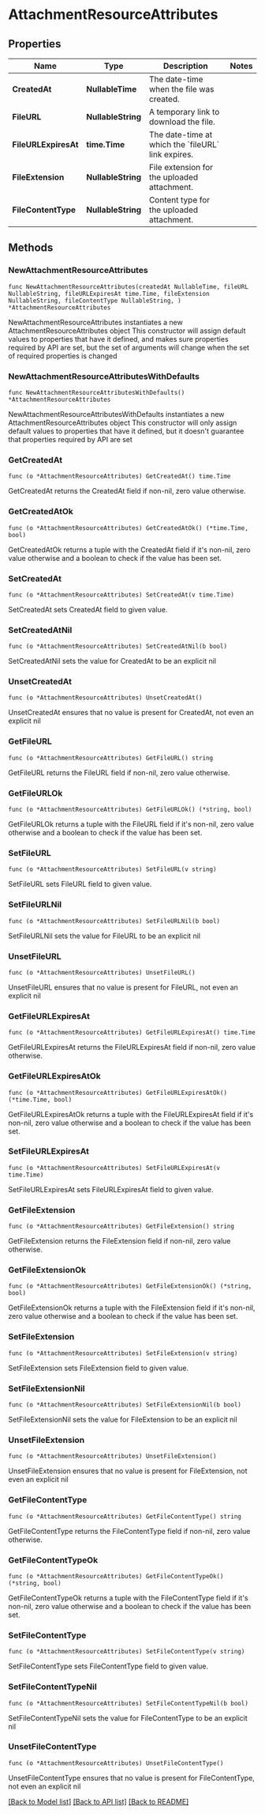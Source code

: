 # AttachmentResourceAttributes

## Properties

Name | Type | Description | Notes
------------ | ------------- | ------------- | -------------
**CreatedAt** | **NullableTime** | The date-time when the file was created.  | 
**FileURL** | **NullableString** | A temporary link to download the file.  | 
**FileURLExpiresAt** | **time.Time** | The date-time at which the &#x60;fileURL&#x60; link expires.  | 
**FileExtension** | **NullableString** | File extension for the uploaded attachment.  | 
**FileContentType** | **NullableString** | Content type for the uploaded attachment.  | 

## Methods

### NewAttachmentResourceAttributes

`func NewAttachmentResourceAttributes(createdAt NullableTime, fileURL NullableString, fileURLExpiresAt time.Time, fileExtension NullableString, fileContentType NullableString, ) *AttachmentResourceAttributes`

NewAttachmentResourceAttributes instantiates a new AttachmentResourceAttributes object
This constructor will assign default values to properties that have it defined,
and makes sure properties required by API are set, but the set of arguments
will change when the set of required properties is changed

### NewAttachmentResourceAttributesWithDefaults

`func NewAttachmentResourceAttributesWithDefaults() *AttachmentResourceAttributes`

NewAttachmentResourceAttributesWithDefaults instantiates a new AttachmentResourceAttributes object
This constructor will only assign default values to properties that have it defined,
but it doesn't guarantee that properties required by API are set

### GetCreatedAt

`func (o *AttachmentResourceAttributes) GetCreatedAt() time.Time`

GetCreatedAt returns the CreatedAt field if non-nil, zero value otherwise.

### GetCreatedAtOk

`func (o *AttachmentResourceAttributes) GetCreatedAtOk() (*time.Time, bool)`

GetCreatedAtOk returns a tuple with the CreatedAt field if it's non-nil, zero value otherwise
and a boolean to check if the value has been set.

### SetCreatedAt

`func (o *AttachmentResourceAttributes) SetCreatedAt(v time.Time)`

SetCreatedAt sets CreatedAt field to given value.


### SetCreatedAtNil

`func (o *AttachmentResourceAttributes) SetCreatedAtNil(b bool)`

 SetCreatedAtNil sets the value for CreatedAt to be an explicit nil

### UnsetCreatedAt
`func (o *AttachmentResourceAttributes) UnsetCreatedAt()`

UnsetCreatedAt ensures that no value is present for CreatedAt, not even an explicit nil
### GetFileURL

`func (o *AttachmentResourceAttributes) GetFileURL() string`

GetFileURL returns the FileURL field if non-nil, zero value otherwise.

### GetFileURLOk

`func (o *AttachmentResourceAttributes) GetFileURLOk() (*string, bool)`

GetFileURLOk returns a tuple with the FileURL field if it's non-nil, zero value otherwise
and a boolean to check if the value has been set.

### SetFileURL

`func (o *AttachmentResourceAttributes) SetFileURL(v string)`

SetFileURL sets FileURL field to given value.


### SetFileURLNil

`func (o *AttachmentResourceAttributes) SetFileURLNil(b bool)`

 SetFileURLNil sets the value for FileURL to be an explicit nil

### UnsetFileURL
`func (o *AttachmentResourceAttributes) UnsetFileURL()`

UnsetFileURL ensures that no value is present for FileURL, not even an explicit nil
### GetFileURLExpiresAt

`func (o *AttachmentResourceAttributes) GetFileURLExpiresAt() time.Time`

GetFileURLExpiresAt returns the FileURLExpiresAt field if non-nil, zero value otherwise.

### GetFileURLExpiresAtOk

`func (o *AttachmentResourceAttributes) GetFileURLExpiresAtOk() (*time.Time, bool)`

GetFileURLExpiresAtOk returns a tuple with the FileURLExpiresAt field if it's non-nil, zero value otherwise
and a boolean to check if the value has been set.

### SetFileURLExpiresAt

`func (o *AttachmentResourceAttributes) SetFileURLExpiresAt(v time.Time)`

SetFileURLExpiresAt sets FileURLExpiresAt field to given value.


### GetFileExtension

`func (o *AttachmentResourceAttributes) GetFileExtension() string`

GetFileExtension returns the FileExtension field if non-nil, zero value otherwise.

### GetFileExtensionOk

`func (o *AttachmentResourceAttributes) GetFileExtensionOk() (*string, bool)`

GetFileExtensionOk returns a tuple with the FileExtension field if it's non-nil, zero value otherwise
and a boolean to check if the value has been set.

### SetFileExtension

`func (o *AttachmentResourceAttributes) SetFileExtension(v string)`

SetFileExtension sets FileExtension field to given value.


### SetFileExtensionNil

`func (o *AttachmentResourceAttributes) SetFileExtensionNil(b bool)`

 SetFileExtensionNil sets the value for FileExtension to be an explicit nil

### UnsetFileExtension
`func (o *AttachmentResourceAttributes) UnsetFileExtension()`

UnsetFileExtension ensures that no value is present for FileExtension, not even an explicit nil
### GetFileContentType

`func (o *AttachmentResourceAttributes) GetFileContentType() string`

GetFileContentType returns the FileContentType field if non-nil, zero value otherwise.

### GetFileContentTypeOk

`func (o *AttachmentResourceAttributes) GetFileContentTypeOk() (*string, bool)`

GetFileContentTypeOk returns a tuple with the FileContentType field if it's non-nil, zero value otherwise
and a boolean to check if the value has been set.

### SetFileContentType

`func (o *AttachmentResourceAttributes) SetFileContentType(v string)`

SetFileContentType sets FileContentType field to given value.


### SetFileContentTypeNil

`func (o *AttachmentResourceAttributes) SetFileContentTypeNil(b bool)`

 SetFileContentTypeNil sets the value for FileContentType to be an explicit nil

### UnsetFileContentType
`func (o *AttachmentResourceAttributes) UnsetFileContentType()`

UnsetFileContentType ensures that no value is present for FileContentType, not even an explicit nil

[[Back to Model list]](../README.md#documentation-for-models) [[Back to API list]](../README.md#documentation-for-api-endpoints) [[Back to README]](../README.md)


